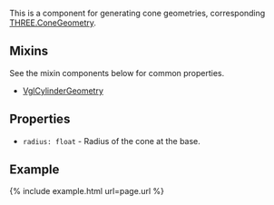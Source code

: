 This is a component for generating cone geometries, corresponding [THREE.ConeGeometry](https://threejs.org/docs/index.html#api/geometries/ConeGeometry).

## Mixins
See the mixin components below for common properties.
* [VglCylinderGeometry](vgl-cylinder-geometry)

## Properties
* `radius: float` - Radius of the cone at the base.

## Example
{% include example.html url=page.url %}
